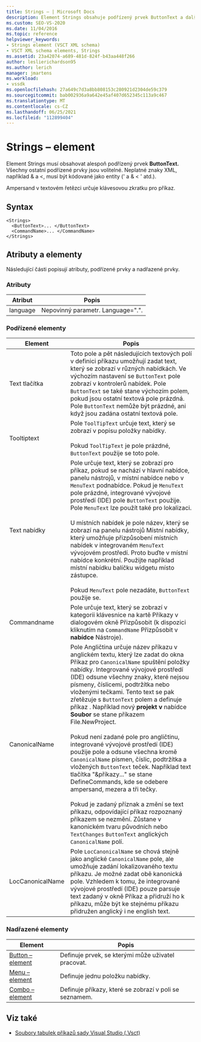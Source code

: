 ```yaml
---
title: Strings – | Microsoft Docs
description: Element Strings obsahuje podřízený prvek ButtonText a další volitelné podřízené elementy. Ampersand v textovém řetězci určuje klávesovou zkratku.
ms.custom: SEO-VS-2020
ms.date: 11/04/2016
ms.topic: reference
helpviewer_keywords:
- Strings element (VSCT XML schema)
- VSCT XML schema elements, Strings
ms.assetid: 23a42074-a689-481d-824f-b43aa448f266
author: leslierichardson95
ms.author: lerich
manager: jmartens
ms.workload:
- vssdk
ms.openlocfilehash: 27a649c7d3a8bb808153c280921d2304de59c379
ms.sourcegitcommit: bab002936a9a642e45af407d652345c113a9c467
ms.translationtype: MT
ms.contentlocale: cs-CZ
ms.lasthandoff: 06/25/2021
ms.locfileid: "112899404"
---
```

# <a name="strings-element"></a>Strings – element
Element Strings musí obsahovat alespoň podřízený prvek **ButtonText.** Všechny ostatní podřízené prvky jsou volitelné. Neplatné znaky XML, například & a <, musí být kódované jako entity (' a &amp; &lt; ' atd.).

 Ampersand v textovém řetězci určuje klávesovou zkratku pro příkaz.

## <a name="syntax"></a>Syntax

```
<Strings>
  <ButtonText>... </ButtonText>
  <CommandName>... </CommandName>
</Strings>
```

## <a name="attributes-and-elements"></a>Atributy a elementy
 Následující části popisují atributy, podřízené prvky a nadřazené prvky.

### <a name="attributes"></a>Atributy

|Atribut|Popis|
|---------------|-----------------|
|language|Nepovinný parametr. Language=".".|

### <a name="child-elements"></a>Podřízené elementy

|Element|Popis|
|-------------|-----------------|
|Text tlačítka|Toto pole a pět následujících textových polí v definici příkazu umožňují zadat text, který se zobrazí v různých nabídkách. Ve výchozím nastavení se `ButtonText` pole zobrazí v kontrolerů nabídek. Pole `ButtonText` se také stane výchozím polem, pokud jsou ostatní textová pole prázdná. Pole `ButtonText` nemůže být prázdné, ani když jsou zadána ostatní textová pole.|
|Tooltiptext|Pole `ToolTipText` určuje text, který se zobrazí v popisu položky nabídky.<br /><br /> Pokud `ToolTipText` je pole prázdné, `ButtonText` použije se toto pole.|
|Text nabídky|Pole určuje text, který se zobrazí pro příkaz, pokud se nachází v hlavní nabídce, panelu nástrojů, v místní nabídce nebo v `MenuText` podnabídce. Pokud je `MenuText` pole prázdné, integrované vývojové prostředí (IDE) pole `ButtonText` použije. Pole `MenuText` lze použít také pro lokalizaci.<br /><br /> U místních nabídek je pole název, který se zobrazí na panelu nástrojů Místní nabídky, který umožňuje přizpůsobení místních nabídek v integrovaném `MenuText` vývojovém prostředí. Proto buďte v místní nabídce konkrétní. Použijte například místní nabídku balíčku widgetu místo zástupce.<br /><br /> Pokud `MenuText` pole nezadáte, `ButtonText` použije se.|
|Commandname|Pole určuje text, který se zobrazí v kategorii klávesnice na kartě Příkazy v dialogovém okně Přizpůsobit (k dispozici kliknutím na `CommandName` Přizpůsobit v  **nabídce** Nástroje).  |
|CanonicalName|Pole Angličtina určuje název příkazu v anglickém textu, který lze zadat do okna Příkaz pro `CanonicalName` spuštění položky nabídky.  Integrované vývojové prostředí (IDE) odsune všechny znaky, které nejsou písmeny, číslicemi, podtržítka nebo vloženými tečkami. Tento text se pak zřetězuje s `ButtonText` polem a definuje příkaz . Například nový **projekt v** nabídce **Soubor** se stane příkazem File.NewProject.<br /><br /> Pokud není zadané pole pro angličtinu, integrované vývojové prostředí (IDE) použije pole a odsune všechna kromě `CanonicalName` písmen, číslic, podtržítka a vložených `ButtonText` teček. Například text tlačítka "&příkazy..." se stane DefineCommands, kde se odebere ampersand, mezera a tři tečky.<br /><br /> Pokud je zadaný příznak a změní se text příkazu, odpovídající příkaz rozpoznaný příkazem se nezmění. Zůstane v kanonickém tvaru původních nebo `TextChanges`  `ButtonText` anglických `CanonicalName` polí.|
|LocCanonicalName|Pole `LocCanonicalName` se chová stejně jako anglické `CanonicalName` pole, ale umožňuje zadání lokalizovaného textu příkazu. Je možné zadat obě kanonická pole. Vzhledem k tomu, že integrované  vývojové prostředí (IDE) pouze parsuje text zadaný v okně Příkaz a přidruží ho k příkazu, může být ke stejnému příkazu přidružen anglický i ne english text.|

### <a name="parent-elements"></a>Nadřazené elementy

|Element|Popis|
|-------------|-----------------|
|[Button – element](../extensibility/button-element.md)|Definuje prvek, se kterými může uživatel pracovat.|
|[Menu – element](../extensibility/menu-element.md)|Definuje jednu položku nabídky.|
|[Combo – element](../extensibility/combo-element.md)|Definuje příkazy, které se zobrazí v poli se seznamem.|

## <a name="see-also"></a>Viz také
- [Soubory tabulek příkazů sady Visual Studio (.Vsct)](../extensibility/internals/visual-studio-command-table-dot-vsct-files.md)
